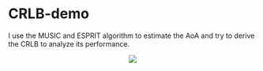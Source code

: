 # CRLB-demo
I use the MUSIC and ESPRIT algorithm to estimate the AoA and try to derive the CRLB to analyze its performance.

<div align=center>
<img src="https://github.com/LiZhuoRan0/CRLB-demo/blob/main/MUSIC_ESPRIT_CRLB.emf"/>
</div>

